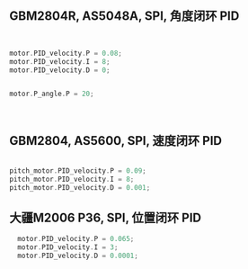 


## GBM2804R, AS5048A, SPI, 角度闭环 PID
```c++


motor.PID_velocity.P = 0.08;
motor.PID_velocity.I = 8;
motor.PID_velocity.D = 0;


motor.P_angle.P = 20;
  
  
```
  
  
## GBM2804, AS5600, SPI, 速度闭环 PID
  
```c++
  
pitch_motor.PID_velocity.P = 0.09;
pitch_motor.PID_velocity.I = 8;
pitch_motor.PID_velocity.D = 0.001;
```


## 大疆M2006 P36, SPI, 位置闭环 PID

```c++
  motor.PID_velocity.P = 0.065;
  motor.PID_velocity.I = 3;
  motor.PID_velocity.D = 0.0001;
```
